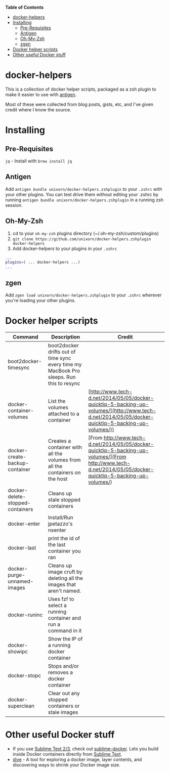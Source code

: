 <!-- START doctoc generated TOC please keep comment here to allow auto update -->
<!-- DON'T EDIT THIS SECTION, INSTEAD RE-RUN doctoc TO UPDATE -->
**Table of Contents**

- [docker-helpers](#docker-helpers)
- [Installing](#installing)
  - [Pre-Requisites](#pre-requisites)
  - [Antigen](#antigen)
  - [Oh-My-Zsh](#oh-my-zsh)
  - [zgen](#zgen)
- [Docker helper scripts](#docker-helper-scripts)
- [Other useful Docker stuff](#other-useful-docker-stuff)

<!-- END doctoc generated TOC please keep comment here to allow auto update -->

# docker-helpers

This is a collection of docker helper scripts, packaged as a zsh plugin to make it easier to use with [antigen](https://github.com/zsh-users/antigen).

Most of these were collected from blog posts, gists, etc, and I've given credit where I know the source.

# Installing

## Pre-Requisites

`jq` - Install with `brew install jq`

## Antigen
Add `antigen bundle unixorn/docker-helpers.zshplugin` to your `.zshrc` with your other plugins. You can test drive them without editing your .zshrc by running `antigen bundle unixorn/docker-helpers.zshplugin` in a running zsh session.

## Oh-My-Zsh
1. cd to your `oh-my-zsh` plugins directory (~/.oh-my-zsh/custom/plugins)
2. `git clone https://github.com/unixorn/docker-helpers.zshplugin docker-helpers`
3. Add docker-helpers to your plugins in your `.zshrc`
```zsh
...
plugins=( ... docker-helpers ...)
...
```

## zgen
Add `zgen load unixorn/docker-helpers.zshplugin` to your `.zshrc` wherever you're loading your other plugins.

# Docker helper scripts

Command | Description | Credit
------- | ----------- | ------
| boot2docker-timesync | boot2docker drifts out of time sync every time my MacBook Pro sleeps. Run this to resync |
| docker-container-volumes | List the volumes attached to a container | [http://www.tech-d.net/2014/05/05/docker-quicktip-5-backing-up-volumes/](http://www.tech-d.net/2014/05/05/docker-quicktip-5-backing-up-volumes/))
| docker-create-backup-container | Creates a container with all the volumes from all the containers on the host | [From http://www.tech-d.net/2014/05/05/docker-quicktip-5-backing-up-volumes/](From http://www.tech-d.net/2014/05/05/docker-quicktip-5-backing-up-volumes/)
| docker-delete-stopped-containers | Cleans up stale stopped containers |
| docker-enter | Install/Run jpetazzo's nsenter |
| docker-last | print the id of the last container you ran |
| docker-purge-unnamed-images | Cleans up image cruft by deleting all the images that aren't named. |
| docker-runinc | Uses fzf to select a running container and run a command in it |
| docker-showipc | Show the IP of a running docker container |
| docker-stopc | Stops and/or removes a docker container |
| docker-superclean | Clear out any stopped containers or stale images |

# Other useful Docker stuff

* If you use [Sublime Text 2/3](http://sublimetext.com), check out [sublime-docker](https://github.com/dockerparis/sublime-docker). Lets you build inside Docker containers directly from [Sublime Text](http://sublimetext.com).
* [dive](https://github.com/wagoodman/dive) - A tool for exploring a docker image, layer contents, and discovering ways to shrink your Docker image size.
